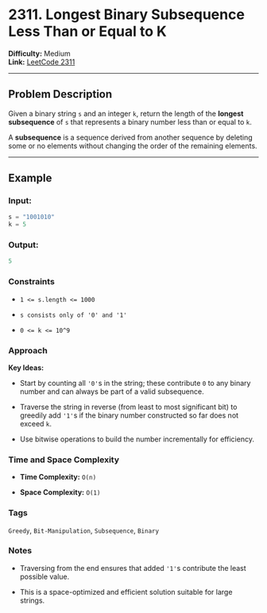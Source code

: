 # 2311. Longest Binary Subsequence Less Than or Equal to K

**Difficulty:** Medium  
**Link:** [LeetCode 2311](https://leetcode.com/problems/longest-binary-subsequence-less-than-or-equal-to-k/)

---

## Problem Description

Given a binary string `s` and an integer `k`, return the length of the **longest subsequence** of `s` that represents a binary number less than or equal to `k`.

A **subsequence** is a sequence derived from another sequence by deleting some or no elements without changing the order of the remaining elements.

---

## Example

### Input:
```python
s = "1001010"
k = 5
```

### Output:
```python
5
```

### Constraints

- `1 <= s.length <= 1000`

- `s consists only of '0' and '1'`

- `0 <= k <= 10^9`

### Approach

**Key Ideas:**

- Start by counting all `'0'`s in the string; these contribute `0` to any binary number and can always be part of a valid subsequence.

- Traverse the string in reverse (from least to most significant bit) to greedily add `'1'`s if the binary number constructed so far does not exceed `k`.

- Use bitwise operations to build the number incrementally for efficiency.

### Time and Space Complexity

- **Time Complexity:** `O(n)`

- **Space Complexity:** `O(1)`

### Tags

`Greedy`, `Bit-Manipulation`, `Subsequence`, `Binary`

### Notes

- Traversing from the end ensures that added `'1'`s contribute the least possible value.

- This is a space-optimized and efficient solution suitable for large strings.